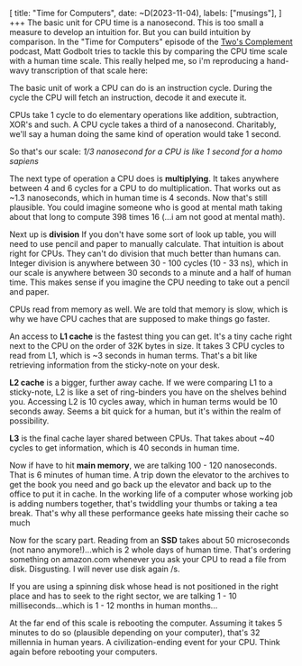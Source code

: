 [
    title: "Time for Computers",
    date: ~D(2023-11-04),
    labels: ["musings"],
]
+++
The basic unit for CPU time is a nanosecond. This is too small a measure to develop an intuition for. But you can build intuition by comparison. In the "Time for Computers" episode of the [Two's Complement](https://www.twoscomplement.org/) podcast, Matt Godbolt tries to tackle this by comparing the CPU time scale with a human time scale. This really helped me, so i'm reproducing a hand-wavy transcription of that scale here:

The basic unit of work a CPU can do is an instruction cycle. During the cycle the CPU will fetch an instruction, decode it and execute it. 

CPUs take 1 cycle to do elementary operations like addition, subtraction, XOR's and such. A CPU cycle takes a third of a nanosecond. Charitably, we'll say a human doing the same kind of operation would take 1 second. 

So that's our scale:  _1/3 nanosecond for a CPU is like  1 second for a homo sapiens_

The next type of operation a CPU does is __multiplying__. It takes anywhere between 4 and 6 cycles for a CPU to do multiplication. That works out as ~1.3 nanoseconds, which in human time is 4 seconds. Now that's still plausible. You could imagine someone who is good at mental math taking about that long to compute 398 times 16 (...i am not good at mental math).

Next up is __division__ If you don't have some sort of look up table, you will need to use pencil and paper to manually calculate. That intuition is about right for CPUs. They can't do division that much better than humans can. Integer division is anywhere between 30 - 100 cycles (10 - 33 ns), which in our scale is anywhere between 30 seconds to a minute and a half of human time. This makes sense if you imagine the CPU needing to take out a pencil and paper.

CPUs read from memory as well. We are told that memory is slow, which is why we have CPU caches that are supposed to make things go faster. 

An access to __L1 cache__ is the fastest thing you can get. It's a tiny cache right next to the CPU on the order of 32K bytes in size. It takes 3 CPU cycles to read from L1, which is ~3 seconds in human terms. That's a bit like retrieving information from the sticky-note on your desk. 

__L2 cache__ is a bigger, further away cache. If we were comparing L1 to a sticky-note, L2 is like a set of ring-binders you have on the shelves behind you.  Accessing L2 is 10 cycles away, which in human terms would be 10 seconds away. Seems a bit quick for a human, but it's within the realm of possibility.

__L3__ is the final cache layer shared between CPUs. That takes about ~40 cycles to get information, which is 40 seconds in human time. 

Now if have to hit __main memory__, we are talking 100 - 120 nanoseconds. That is 6 minutes of human time. A trip down the elevator to the archives to get the book you need and go back up the elevator and back up to the office to put it in cache. In the working life of a computer whose working job is adding numbers together, that's twiddling your thumbs or taking a tea break. That's why all these performance geeks hate missing their cache so much

Now for the scary part. Reading from an __SSD__ takes about 50 microseconds (not nano anymore!)...which is 2 whole days of human time. That's ordering something on amazon.com whenever you ask your CPU to read a file from disk.  Disgusting. I will never use disk again /s.

If you are using a spinning disk whose head  is not positioned in the right place and has to seek to the right sector, we are talking 1 - 10 milliseconds...which is 1 - 12 months in human months...

At the far end of this scale is rebooting the computer. Assuming it takes 5 minutes to do so (plausible depending on your computer), that's 32 millennia in human years. A civilization-ending event for your CPU. Think again before rebooting your computers.
